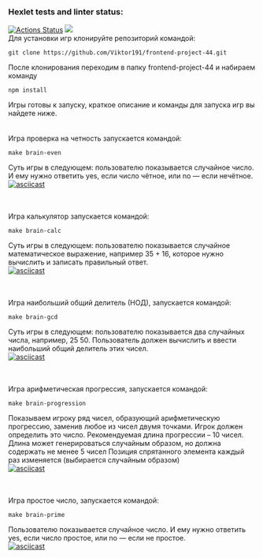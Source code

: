 ### Hexlet tests and linter status:
[![Actions Status](https://github.com/Viktor191/frontend-project-44/workflows/hexlet-check/badge.svg)](https://github.com/Viktor191/frontend-project-44/actions)
<a href="https://codeclimate.com/github/Viktor191/frontend-project-44/maintainability"><img src="https://api.codeclimate.com/v1/badges/7abec928d02ce72f8e25/maintainability" /></a>
<br>Для установки игр клонируйте репозиторий командой:<br>
```
git clone https://github.com/Viktor191/frontend-project-44.git 
``` 
После клонирования переходим в папку frontend-project-44 и набираем команду <br> 
```
npm install
```
Игры готовы к запуску, краткое описание и команды для запуска игр вы найдете ниже.
<br>  
<br>
Игра проверка на четность запускается командой:</br>
```
make brain-even
```
Суть игры в следующем: пользователю показывается случайное число.
И ему нужно ответить yes, если число чётное, или no — если нечётное.
<br>
[![asciicast](https://asciinema.org/a/wUdp1axWQXEVFThLpc97oLBrn.svg)](https://asciinema.org/a/wUdp1axWQXEVFThLpc97oLBrn)
<br>  
<br>

Игра калькулятор запускается командой:</br>
```
make brain-calc
```
Суть игры в следующем: пользователю показывается случайное математическое 
выражение, например 35 + 16, которое нужно вычислить и записать правильный
ответ.
<br>
[![asciicast](https://asciinema.org/a/BjJeIeGBwnK3Z0pXxvuVuCvFt.svg)](https://asciinema.org/a/BjJeIeGBwnK3Z0pXxvuVuCvFt)
<br>  
<br>

Игра наибольший общий делитель (НОД), запускается командой:</br>
```
make brain-gcd
```
Суть игры в следующем: пользователю показывается два случайных числа, например, 25 50. Пользователь должен 
вычислить и ввести наибольший общий делитель этих чисел.
<br>
[![asciicast](https://asciinema.org/a/6D4xCMJvdSQqsGhm8RrA6Or2a.svg)](https://asciinema.org/a/6D4xCMJvdSQqsGhm8RrA6Or2a)
<br>  
<br>

Игра арифметическая прогрессия, запускается командой:<br> 
```
make brain-progression
```
Показываем игроку ряд чисел, образующий арифметическую прогрессию, 
заменив любое из чисел двумя точками. Игрок должен определить это число.
Рекомендуемая длина прогрессии – 10 чисел. Длина может генерироваться случайным образом, но должна содержать не менее 5 чисел
Позиция спрятанного элемента каждый раз изменяется (выбирается случайным образом)
<br>
[![asciicast](https://asciinema.org/a/8RrmCfmqnxTzN9tjQTvaFIoYn.svg)](https://asciinema.org/a/8RrmCfmqnxTzN9tjQTvaFIoYn)
<br>  
<br>

Игра простое число, запускается командой:<br> 
```
make brain-prime
```
Пользователю показывается случайное число. И ему нужно ответить yes, 
если число простое, или no — если не простое.
<br>
[![asciicast](https://asciinema.org/a/IkG6tseI43NgvqaOy0qEWkDtB.svg)](https://asciinema.org/a/IkG6tseI43NgvqaOy0qEWkDtB)